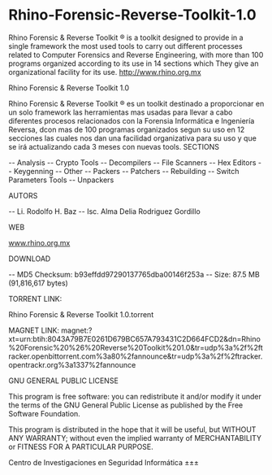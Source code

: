 # Rhino-Forensic-Reverse-Toolkit-1.0
Rhino Forensic &amp; Reverse Toolkit ® is a toolkit designed to provide in a single framework the most used tools to carry out different processes related to Computer Forensics and Reverse Engineering, with more than 100 programs organized according to its use in 14 sections which They give an organizational facility for its use. http://www.rhino.org.mx


Rhino Forensic & Reverse Toolkit 1.0

Rhino Forensic & Reverse Toolkit ® es un toolkit destinado a proporcionar en un solo framework las herramientas mas usadas para llevar a cabo diferentes procesos relacionados con la Forensia Informática e Ingeniería Reversa, dcon mas de 100 programas organizados segun su uso en 12 secciones las cuales nos dan una facilidad organizativa para su uso y que se irá actualizando cada 3 meses con nuevas tools.
SECTIONS

-- Analysis
-- Crypto Tools
-- Decompilers
-- File Scanners
-- Hex Editors
-- Keygenning
-- Other
-- Packers
-- Patchers
-- Rebuilding
-- Switch Parameters Tools
-- Unpackers

AUTORS

-- Li. Rodolfo H. Baz
-- Isc. Alma Delia Rodriguez Gordillo

WEB

www.rhino.org.mx

DOWNLOAD

-- MD5 Checksum: b93effdd97290137765dba00146f253a
-- Size: 87.5 MB (91,816,617 bytes)

TORRENT LINK:

Rhino Forensic & Reverse Toolkit 1.0.torrent

MAGNET LINK:
magnet:?xt=urn:btih:8043A79B7E0261D679BC657A793431C2D664FCD2&dn=Rhino%20Forensic%20%26%20Reverse%20Toolkit%201.0&tr=udp%3a%2f%2ftracker.openbittorrent.com%3a80%2fannounce&tr=udp%3a%2f%2ftracker.opentrackr.org%3a1337%2fannounce



GNU GENERAL PUBLIC LICENSE

This program is free software: you can redistribute it and/or modify it under the terms of the GNU General Public License as published by the Free Software Foundation.

This program is distributed in the hope that it will be useful, but WITHOUT ANY WARRANTY; without even the implied warranty of MERCHANTABILITY or FITNESS FOR A PARTICULAR PURPOSE.

Centro de Investigaciones en Seguridad Informática ±±±
